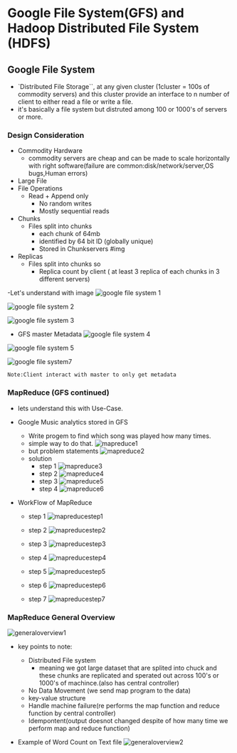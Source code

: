 # Google File System(GFS) and Hadoop Distributed File System (HDFS)



## Google File System 

- `Distributed File Storage``, at any given cluster (1cluster = 100s of commodity servers) and this cluster provide an interface to n number of client to either read a file or write a file.
- it's basically a file system but distruted among 100 or 1000's of servers or more.

### Design Consideration
- Commodity Hardware
    - commodity servers are cheap and can be made to scale horizontally with right software(failure are common:disk/network/server,OS bugs,Human errors)
- Large File
- File Operations
    - Read + Append only
        - No random writes
        - Mostly sequential reads
- Chunks
    - Files split into chunks
        - each chunk of 64mb
        - identified by 64 bit ID (globally unique)
        - Stored in Chunkservers
    #img
- Replicas
    - Files split into chunks so
        - Replica count by client ( at least 3 replica of each chunks in 3 different servers)

-Let's understand with image
![google file system 1](https://github.com/anupmaharzn/Data-Engineering-Tools-Technologies/assets/34486226/946766d7-672b-442d-a86e-ba90ec5711b8)

![google file system 2](https://github.com/anupmaharzn/Data-Engineering-Tools-Technologies/assets/34486226/a42f2171-d587-43de-82e6-626c5d5bf209)

![google file system 3](https://github.com/anupmaharzn/Data-Engineering-Tools-Technologies/assets/34486226/1f9fafdb-a7d9-41b1-9b86-406221f19974)

- GFS master Metadata
![google file system 4](https://github.com/anupmaharzn/Data-Engineering-Tools-Technologies/assets/34486226/cc06bc0c-cf3f-4332-b6cf-cc51bcfbc766)

![google file system 5](https://github.com/anupmaharzn/Data-Engineering-Tools-Technologies/assets/34486226/31124a89-96d9-456c-a9d6-3a52eeb1bd15)

![google file system7](https://github.com/anupmaharzn/Data-Engineering-Tools-Technologies/assets/34486226/df00c497-9153-4875-8904-6e1daedd98dc)

```Note:Client interact with master to only get metadata```




### MapReduce (GFS continued)

- lets understand this with Use-Case.

- Google Music analytics stored in GFS
    - Write progem to find which song was played how many times.
    - simple way to do that.
        ![mapreduce1](https://github.com/anupmaharzn/Data-Engineering-Tools-Technologies/assets/34486226/fa0bab17-be0c-4b8d-8b3c-d06d61a0cdf7)
    - but problem statements
        ![mapreduce2](https://github.com/anupmaharzn/Data-Engineering-Tools-Technologies/assets/34486226/c23efb7f-b790-45ac-a7a9-151d76a68121)
    - solution
        - step 1
        ![mapreduce3](https://github.com/anupmaharzn/Data-Engineering-Tools-Technologies/assets/34486226/418636ea-9b99-4b8c-83c5-9923301787de)
        - step 2
        ![mapreduce4](https://github.com/anupmaharzn/Data-Engineering-Tools-Technologies/assets/34486226/fc45e2f4-54e1-4e56-ba68-1fab467c77d4)
        - step 3
        ![mapreduce5](https://github.com/anupmaharzn/Data-Engineering-Tools-Technologies/assets/34486226/c092e2af-3a67-4c86-85ec-c996fafa9d86)
        - step 4
        ![mapreduce6](https://github.com/anupmaharzn/Data-Engineering-Tools-Technologies/assets/34486226/61620c5c-d8c8-45d3-b459-ef09a9618f37)


- WorkFlow of MapReduce
    - step 1
      ![mapreducestep1](https://github.com/anupmaharzn/Data-Engineering-Tools-Technologies/assets/34486226/c817c8c9-5f0a-40b2-9361-2934740dc990)

    - step 2
      ![mapreducestep2](https://github.com/anupmaharzn/Data-Engineering-Tools-Technologies/assets/34486226/f536a34e-4218-4e77-ae52-99a2d381c599)

    - step 3
      ![mapreducestep3](https://github.com/anupmaharzn/Data-Engineering-Tools-Technologies/assets/34486226/0510561d-2250-4a24-86e9-be39db6c4ada)

    - step 4
      ![mapreducestep4](https://github.com/anupmaharzn/Data-Engineering-Tools-Technologies/assets/34486226/f327253d-b08e-45b1-b806-1fd67c20b8c5)

    - step 5
      ![mapreducestep5](https://github.com/anupmaharzn/Data-Engineering-Tools-Technologies/assets/34486226/95e26cc0-0b3e-4e67-8345-b3fcf300003b)

    - step 6
      ![mapreducestep6](https://github.com/anupmaharzn/Data-Engineering-Tools-Technologies/assets/34486226/6f831809-b536-4183-866f-00ae01bbb3e4)
      
    - step 7
      ![mapreducestep7](https://github.com/anupmaharzn/Data-Engineering-Tools-Technologies/assets/34486226/7b2d0547-4472-481e-9c61-baa651aba791)


### MapReduce General Overview

![generaloverview1](https://github.com/anupmaharzn/Data-Engineering-Tools-Technologies/assets/34486226/f75fd8d6-0d0c-4315-a94c-07dc4f921734)

- key points to note:
    - Distributed File system
        - meaning we got large dataset that are splited into chuck and these chunks are replicated and sperated out across 100's or 1000's of machince.(also has central controller)
  - No Data Movement (we send map program to the data)
  - key-value structure
  - Handle machine failure(re performs the map function and reduce function by central controller)
  - Idempontent(output doesnot changed despite of how many time we perform map and reduce function)

- Example of Word Count on Text file
![generaloverview2](https://github.com/anupmaharzn/Data-Engineering-Tools-Technologies/assets/34486226/fca9be87-8a14-452a-bed8-2a2a437a91af)




